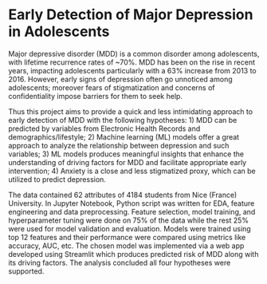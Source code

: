 # Early Detection of Major Depression in Adolescents

Major depressive disorder (MDD) is a common disorder among adolescents, with lifetime recurrence rates of ~70%. MDD has been on the rise in recent years, impacting adolescents particularly with a 63% increase from 2013 to 2016. However, early signs of depression often go unnoticed among adolescents; moreover fears of stigmatization and concerns of confidentiality impose barriers for them to seek help. 

Thus this project aims to provide a quick and less intimidating approach to early detection of MDD with the following hypotheses: 1) MDD can be predicted by variables from Electronic Health Records and demographics/lifestyle; 2) Machine learning (ML) models offer a great approach to analyze the relationship between depression and such variables; 3) ML models produces meaningful insights that enhance the understanding of driving factors for MDD and facilitate appropriate early intervention; 4) Anxiety is a close and less stigmatized proxy, which can be utilized to predict depression.

The data contained 62 attributes of 4184 students from Nice (France) University. In Jupyter Notebook, Python script was written for EDA, feature engineering and data preprocessing. Feature selection,  model training,  and hyperparameter tuning were done on 75% of the data while the rest 25% were used for model validation and evaluation. Models were trained using top 12 features and their performance were compared using metrics like accuracy, AUC, etc. The chosen model was implemented via a web app developed using Streamlit which produces predicted risk of MDD along with its driving factors. The analysis concluded all four hypotheses were supported.
